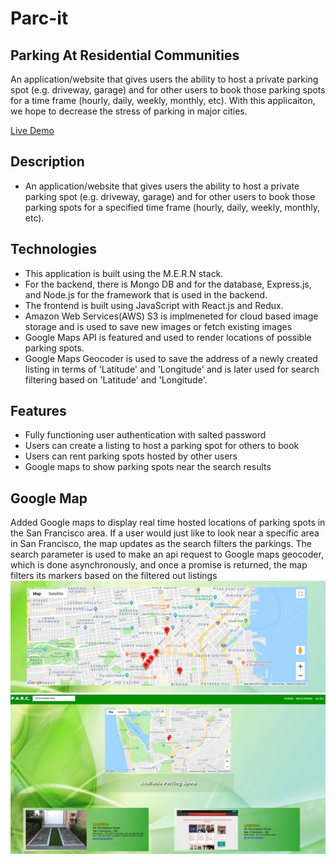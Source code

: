# Parc-it
## Parking At Residential Communities
An application/website that gives users the ability to host a private parking spot (e.g. driveway, garage) and for other users to book those parking spots for a time frame (hourly, daily, weekly, monthly, etc). With this applicaiton, we hope to decrease the stress of parking in major cities.

[Live Demo](https://parc-it.herokuapp.com/#/)

## Description
* An application/website that gives users the ability to host a private parking spot (e.g. driveway, garage) and for other users to book those parking spots for a specified time frame (hourly, daily, weekly, monthly, etc).

## Technologies
* This application is built using the M.E.R.N stack. 
* For the backend, there is Mongo DB and for the database, Express.js, and Node.js for the framework that is used in the backend.
* The frontend is built using JavaScript with React.js and Redux.
* Amazon Web Services(AWS) S3 is implmeneted for cloud based image storage and is used to save new images or fetch existing images
* Google Maps API is featured and used to render locations of possible parking spots.
* Google Maps Geocoder is used to save the address of a newly created listing in terms of 'Latitude' and 'Longitude' and is later used for search filtering based on 'Latitude' and 'Longitude'.

## Features
* Fully functioning user authentication with salted password
* Users can create a listing to host a parking spot for others to book
* Users can rent parking spots hosted by other users
* Google maps to show parking spots near the search results



## Google Map
Added Google maps to display real time hosted locations of parking spots in the San Francisco area. If a user would just like to look near a specific area in San Francisco, the map updates as the search filters the parkings. The search parameter is used to make an api request to Google maps geocoder, which is done asynchronously, and once a promise is returned, the map filters its markers based on the filtered out listings
![Initial](/readmeImgs/map1.jpg)
![Initial](/readmeImgs/map2.jpg)